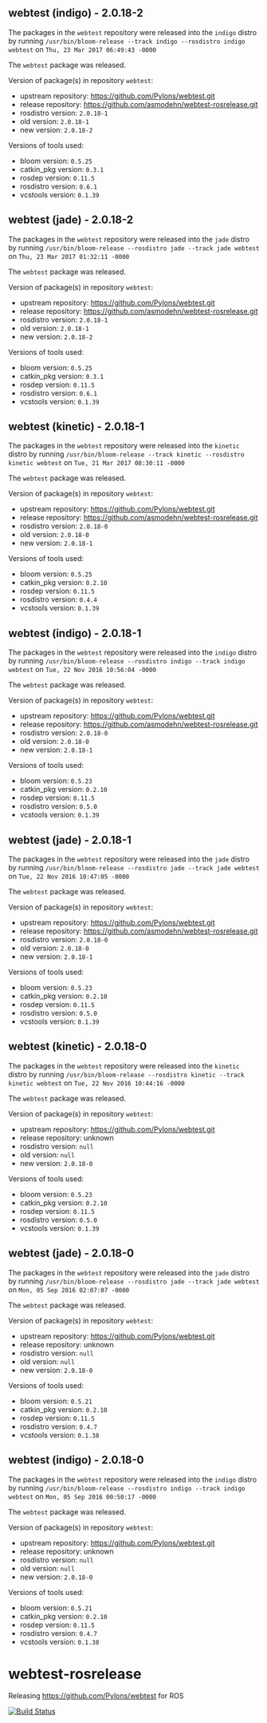 ## webtest (indigo) - 2.0.18-2

The packages in the `webtest` repository were released into the `indigo` distro by running `/usr/bin/bloom-release --track indigo --rosdistro indigo webtest` on `Thu, 23 Mar 2017 06:49:43 -0000`

The `webtest` package was released.

Version of package(s) in repository `webtest`:

- upstream repository: https://github.com/Pylons/webtest.git
- release repository: https://github.com/asmodehn/webtest-rosrelease.git
- rosdistro version: `2.0.18-1`
- old version: `2.0.18-1`
- new version: `2.0.18-2`

Versions of tools used:

- bloom version: `0.5.25`
- catkin_pkg version: `0.3.1`
- rosdep version: `0.11.5`
- rosdistro version: `0.6.1`
- vcstools version: `0.1.39`


## webtest (jade) - 2.0.18-2

The packages in the `webtest` repository were released into the `jade` distro by running `/usr/bin/bloom-release --rosdistro jade --track jade webtest` on `Thu, 23 Mar 2017 01:32:11 -0000`

The `webtest` package was released.

Version of package(s) in repository `webtest`:

- upstream repository: https://github.com/Pylons/webtest.git
- release repository: https://github.com/asmodehn/webtest-rosrelease.git
- rosdistro version: `2.0.18-1`
- old version: `2.0.18-1`
- new version: `2.0.18-2`

Versions of tools used:

- bloom version: `0.5.25`
- catkin_pkg version: `0.3.1`
- rosdep version: `0.11.5`
- rosdistro version: `0.6.1`
- vcstools version: `0.1.39`


## webtest (kinetic) - 2.0.18-1

The packages in the `webtest` repository were released into the `kinetic` distro by running `/usr/bin/bloom-release --track kinetic --rosdistro kinetic webtest` on `Tue, 21 Mar 2017 08:30:11 -0000`

The `webtest` package was released.

Version of package(s) in repository `webtest`:

- upstream repository: https://github.com/Pylons/webtest.git
- release repository: https://github.com/asmodehn/webtest-rosrelease.git
- rosdistro version: `2.0.18-0`
- old version: `2.0.18-0`
- new version: `2.0.18-1`

Versions of tools used:

- bloom version: `0.5.25`
- catkin_pkg version: `0.2.10`
- rosdep version: `0.11.5`
- rosdistro version: `0.4.4`
- vcstools version: `0.1.39`


## webtest (indigo) - 2.0.18-1

The packages in the `webtest` repository were released into the `indigo` distro by running `/usr/bin/bloom-release --rosdistro indigo --track indigo webtest` on `Tue, 22 Nov 2016 10:56:04 -0000`

The `webtest` package was released.

Version of package(s) in repository `webtest`:

- upstream repository: https://github.com/Pylons/webtest.git
- release repository: https://github.com/asmodehn/webtest-rosrelease.git
- rosdistro version: `2.0.18-0`
- old version: `2.0.18-0`
- new version: `2.0.18-1`

Versions of tools used:

- bloom version: `0.5.23`
- catkin_pkg version: `0.2.10`
- rosdep version: `0.11.5`
- rosdistro version: `0.5.0`
- vcstools version: `0.1.39`


## webtest (jade) - 2.0.18-1

The packages in the `webtest` repository were released into the `jade` distro by running `/usr/bin/bloom-release --rosdistro jade --track jade webtest` on `Tue, 22 Nov 2016 10:47:05 -0000`

The `webtest` package was released.

Version of package(s) in repository `webtest`:

- upstream repository: https://github.com/Pylons/webtest.git
- release repository: https://github.com/asmodehn/webtest-rosrelease.git
- rosdistro version: `2.0.18-0`
- old version: `2.0.18-0`
- new version: `2.0.18-1`

Versions of tools used:

- bloom version: `0.5.23`
- catkin_pkg version: `0.2.10`
- rosdep version: `0.11.5`
- rosdistro version: `0.5.0`
- vcstools version: `0.1.39`


## webtest (kinetic) - 2.0.18-0

The packages in the `webtest` repository were released into the `kinetic` distro by running `/usr/bin/bloom-release --rosdistro kinetic --track kinetic webtest` on `Tue, 22 Nov 2016 10:44:16 -0000`

The `webtest` package was released.

Version of package(s) in repository `webtest`:

- upstream repository: https://github.com/Pylons/webtest.git
- release repository: unknown
- rosdistro version: `null`
- old version: `null`
- new version: `2.0.18-0`

Versions of tools used:

- bloom version: `0.5.23`
- catkin_pkg version: `0.2.10`
- rosdep version: `0.11.5`
- rosdistro version: `0.5.0`
- vcstools version: `0.1.39`


## webtest (jade) - 2.0.18-0

The packages in the `webtest` repository were released into the `jade` distro by running `/usr/bin/bloom-release --rosdistro jade --track jade webtest` on `Mon, 05 Sep 2016 02:07:07 -0000`

The `webtest` package was released.

Version of package(s) in repository `webtest`:

- upstream repository: https://github.com/Pylons/webtest.git
- release repository: unknown
- rosdistro version: `null`
- old version: `null`
- new version: `2.0.18-0`

Versions of tools used:

- bloom version: `0.5.21`
- catkin_pkg version: `0.2.10`
- rosdep version: `0.11.5`
- rosdistro version: `0.4.7`
- vcstools version: `0.1.38`


## webtest (indigo) - 2.0.18-0

The packages in the `webtest` repository were released into the `indigo` distro by running `/usr/bin/bloom-release --rosdistro indigo --track indigo webtest` on `Mon, 05 Sep 2016 00:50:17 -0000`

The `webtest` package was released.

Version of package(s) in repository `webtest`:

- upstream repository: https://github.com/Pylons/webtest.git
- release repository: unknown
- rosdistro version: `null`
- old version: `null`
- new version: `2.0.18-0`

Versions of tools used:

- bloom version: `0.5.21`
- catkin_pkg version: `0.2.10`
- rosdep version: `0.11.5`
- rosdistro version: `0.4.7`
- vcstools version: `0.1.38`


# webtest-rosrelease
Releasing https://github.com/Pylons/webtest for ROS

[![Build Status](https://travis-ci.org/asmodehn/webtest-rosrelease.svg?branch=upstream)](https://travis-ci.org/asmodehn/webtest-rosrelease)
